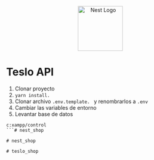 <p align="center">
  <a href="http://nestjs.com/" target="blank"><img src="https://nestjs.com/img/logo-small.svg" width="120" alt="Nest Logo" /></a>
</p>

# Teslo API

1. Clonar proyecto
2. ```yarn install. ```
3. Clonar archivo ```.env.template. ``` y renombrarlos a ```.env```
4. Cambiar las variables de entorno
5. Levantar base de datos

```
c:xampp/control
```#   n e s t _ s h o p  
 #   n e s t _ s h o p  
 #   t e s l o _ s h o p  
 